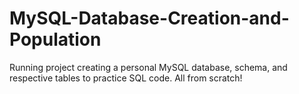 # MySQL-Database-Creation-and-Population

Running project creating a personal MySQL database, schema, and respective tables to practice SQL code. All from scratch! 
